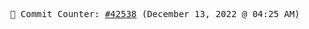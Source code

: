 <p align="center">
    <samp>
        📮 Commit Counter: <a href="https://github.com/Javascript-void0/Javascript-void0/commits/main">#42538</a> (December 13, 2022 @ 04:25 AM)
    </samp>
</p>